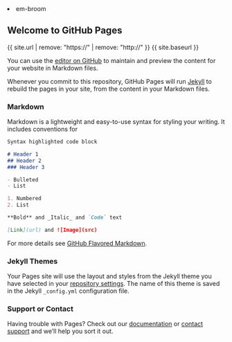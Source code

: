 <link href="https://emoji.template.pc-cdn.de/emoji.css" rel="stylesheet">
<li class="emoji" data-clipboard-text="&lt;i class=&quot;em em-broom&quot; aria-role=&quot;presentation&quot; aria-label=&quot;BROOM&quot;&gt;&lt;/i&gt;">
<i class="em em-broom" aria-role="presentation" aria-label="BROOM"></i> em-<span class="name" data-alternative-names=",BROOM">broom</span>
</li>


## Welcome to GitHub Pages

{{ site.url | remove: "https://" | remove: "http://" }}
{{ site.baseurl }}

You can use the [editor on GitHub](https://github.com/pfeifferch/playground/edit/main/docs/index.md) to maintain and preview the content for your website in Markdown files.

Whenever you commit to this repository, GitHub Pages will run [Jekyll](https://jekyllrb.com/) to rebuild the pages in your site, from the content in your Markdown files.

### Markdown

Markdown is a lightweight and easy-to-use syntax for styling your writing. It includes conventions for

```markdown
Syntax highlighted code block

# Header 1
## Header 2
### Header 3

- Bulleted
- List

1. Numbered
2. List

**Bold** and _Italic_ and `Code` text

[Link](url) and ![Image](src)
```

For more details see [GitHub Flavored Markdown](https://guides.github.com/features/mastering-markdown/).

### Jekyll Themes

Your Pages site will use the layout and styles from the Jekyll theme you have selected in your [repository settings](https://github.com/pfeifferch/playground/settings). The name of this theme is saved in the Jekyll `_config.yml` configuration file.

### Support or Contact

Having trouble with Pages? Check out our [documentation](https://docs.github.com/categories/github-pages-basics/) or [contact support](https://github.com/contact) and we’ll help you sort it out.
